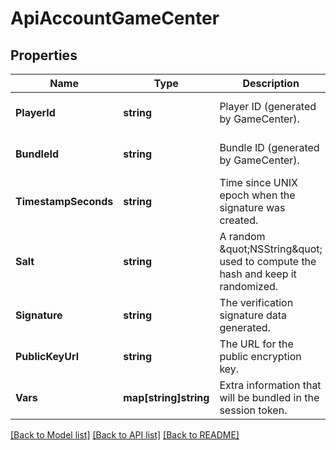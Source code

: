 # ApiAccountGameCenter

## Properties
Name | Type | Description | Notes
------------ | ------------- | ------------- | -------------
**PlayerId** | **string** | Player ID (generated by GameCenter). | [optional] [default to null]
**BundleId** | **string** | Bundle ID (generated by GameCenter). | [optional] [default to null]
**TimestampSeconds** | **string** | Time since UNIX epoch when the signature was created. | [optional] [default to null]
**Salt** | **string** | A random \&quot;NSString\&quot; used to compute the hash and keep it randomized. | [optional] [default to null]
**Signature** | **string** | The verification signature data generated. | [optional] [default to null]
**PublicKeyUrl** | **string** | The URL for the public encryption key. | [optional] [default to null]
**Vars** | **map[string]string** | Extra information that will be bundled in the session token. | [optional] [default to null]

[[Back to Model list]](../README.md#documentation-for-models) [[Back to API list]](../README.md#documentation-for-api-endpoints) [[Back to README]](../README.md)



